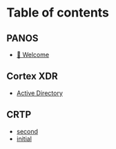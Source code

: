 # Table of contents

## PANOS

* [🥔 Welcome](README.md)

## Cortex XDR

* [Active Directory](cortex-xdr/active-directory.md)

## CRTP

* [second](crtp/second.md)
* [initial](crtp/initial.md)
